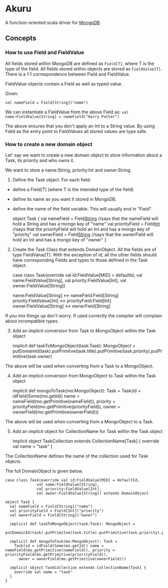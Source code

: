 # Akuru


A function-oriented scala driver for [MongoDB](http://www.mongodb.org/).


## Concepts


### How to use Field and FieldValue


All fields stored within MongoDB are defined as `Field[T]`, where T is the type of the field. All fields stored within objects are
stored as `FieldValue[T]`. There is a 1:1 correspondence between Field and FieldValue.

FieldValue objects contain a Field as well as typed value.

Given:

`val nameField = Field[String]("name")`

We can instantiate a FieldValue from the above Field as:
`val name:FieldValue[String] = nameField("Harry Potter")`

The above ensures that you don't apply an Int to a String value. By using Field as the entry point to FieldValues all stored values are
type safe.


### How to create a new domain object

Let' say we want to create a new domain object to store information about a Task, its priority and who owns it.

 We want to store a name:String, priority:Int and owner:String.

1. Define the Task object. For each field:
  - define a Field[T] (where T is the intended type of the field)
  - define its name as you want it stored in MongoDB. 
  - define the name of the field variable. This will usually end in "Field".
  
    object Task {
      val nameField = Field[String]("name") //says that the nameField will hold a String and has a mongo key of "name"
      val priorityField = Field[Int]("priority") //says that the priorityField will hold an Int and has a mongo key of "priority"
      val ownerField = Field[String]("owner") //says that the ownerField will hold an Int and has a mongo key of "owner"
    }

  
2. Create the Task Class that extends DomainObject. All the fields are of type FieldValue[T].  With the exception of id, all the other 
fields should have corresponding Fields and types to those defined in the Task object.

    case class Task(override val id:FieldValue[MID] = defaultId, 
                 val name:FieldValue[String], 
                 val priority:FieldValue[Int], 
                 val owner:FieldValue[String])
                 


    name:FieldValue[String] <-> nameField:Field[String]
    priority:FieldValue[Int] <-> priorityField:Field[Int]
    owner:FieldValue[String] <-> ownerField[String]
 
 If you mix things up don't worry. If used correctly the compiler will complain about incompatible types.
 

3. Add an implicit conversion from Task to MongoObject within the Task object

    implicit def taskToMongoObject(task:Task): MongoObject =
      putDomainId(task).putPrimitve(task.title).putPrimitive(task.priority).putPrimitive(task.owner)

 The above will be used when converting from a Task to a MongoObject.
 
4. Add an implicit conversion from MongoObject to Task within the Task object

    implicit def mongoToTask(mo:MongoObject): Task =
      Task(id = idField(Some(mo.getId)) name = nameField(mo.getPrimitive(nameField)), priority = priorityField(mo.getPrimitive(priorityField)),
        owner = ownerField(mo.getPrimitive(ownerField)))

 The above will be used when converting from a MongoObject to a Task.        
 
5. Add an implicit object for CollectionName for Task within the Task object

    implicit object TaskCollection extends CollectionName[Task] {
      override val name = "task"
    }
 
 The CollectionName defines the name of the collection used for Task objects.
 
The full DomainObject is given below.
 
    case class Task(override val id:FieldValue[MID] = defaultId,
                  val name:FieldValue[String],
                  val priority:FieldValue[Int],
                  val owner:FieldValue[String]) extends DomainObject
 
    object Task {
      val nameField = Field[String]("name")
      val priorityField = Field[Int]("priority")
      val ownerField = Field[String]("owner")

      implicit def taskToMongoObject(task:Task): MongoObject =
        putDomainId(task).putPrimitve(task.title).putPrimitive(task.priority).putPrimitive(task.owner)

      implicit def mongoToTask(mo:MongoObject): Task =
        Task(id = idField(Some(mo.getId)) name = nameField(mo.getPrimitive(nameField)), priority = priorityField(mo.getPrimitive(priorityField)),
          owner = ownerField(mo.getPrimitive(ownerField)))

      implicit object TaskCollection extends CollectionName[Task] {
        override val name = "task"
      }
    }
   
